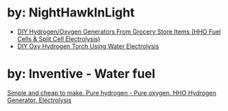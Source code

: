 # by: NightHawkInLight
- [DIY Hydrogen/Oxygen Generators From Grocery Store Items (HHO Fuel Cells & Split Cell Electrolysis)](https://youtu.be/d85OX6yEwE0)
- [DIY Oxy Hydrogen Torch Using Water Electrolysis](https://youtu.be/7M4yqcO_pPo)


# by: Inventive - Water fuel
[Simple and cheap to make. Pure hydrogen - Pure oxygen. HHO Hydrogen Generator. Electrolysis](https://youtu.be/LXMJ5bi6Fog)
